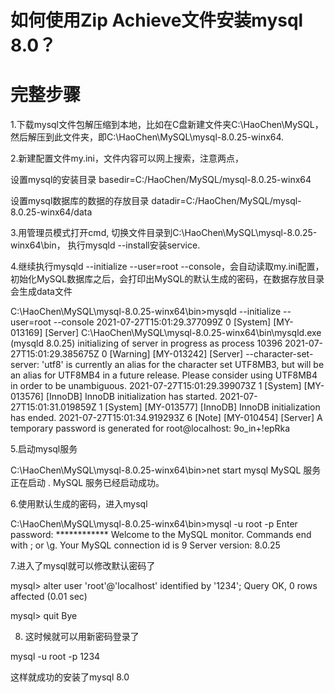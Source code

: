 # 如何使用Zip Achieve文件安装mysql 8.0？ 

# 完整步骤

1.下载mysql文件包解压缩到本地，比如在C盘新建文件夹C:\HaoChen\MySQL，然后解压到此文件夹，即C:\HaoChen\MySQL\mysql-8.0.25-winx64.

2.新建配置文件my.ini，文件内容可以网上搜索，注意两点，

设置mysql的安装目录
basedir=C:/HaoChen/MySQL/mysql-8.0.25-winx64

设置mysql数据库的数据的存放目录
datadir=C:/HaoChen/MySQL/mysql-8.0.25-winx64/data

3.用管理员模式打开cmd, 切换文件目录到C:\HaoChen\MySQL\mysql-8.0.25-winx64\bin， 执行mysqld --install安装service.

4.继续执行mysqld --initialize --user=root --console，会自动读取my.ini配置，初始化MySQL数据库之后，会打印出MySQL的默认生成的密码，在数据存放目录会生成data文件

C:\HaoChen\MySQL\mysql-8.0.25-winx64\bin>mysqld --initialize --user=root --console
2021-07-27T15:01:29.377099Z 0 [System] [MY-013169] [Server] C:\HaoChen\MySQL\mysql-8.0.25-winx64\bin\mysqld.exe (mysqld 8.0.25) initializing of server in progress as process 10396
2021-07-27T15:01:29.385675Z 0 [Warning] [MY-013242] [Server] --character-set-server: 'utf8' is currently an alias for the character set UTF8MB3, but will be an alias for UTF8MB4 in a future release. Please consider using UTF8MB4 in order to be unambiguous.
2021-07-27T15:01:29.399073Z 1 [System] [MY-013576] [InnoDB] InnoDB initialization has started.
2021-07-27T15:01:31.019859Z 1 [System] [MY-013577] [InnoDB] InnoDB initialization has ended.
2021-07-27T15:01:34.919293Z 6 [Note] [MY-010454] [Server] A temporary password is generated for root@localhost: 9o_in+!epRka

5.启动mysql服务

C:\HaoChen\MySQL\mysql-8.0.25-winx64\bin>net start mysql
MySQL 服务正在启动 .
MySQL 服务已经启动成功。

6.使用默认生成的密码，进入mysql

C:\HaoChen\MySQL\mysql-8.0.25-winx64\bin>mysql -u root -p
Enter password: ************
Welcome to the MySQL monitor.  Commands end with ; or \g.
Your MySQL connection id is 9
Server version: 8.0.25

7.进入了mysql就可以修改默认密码了

mysql> alter user 'root'@'localhost' identified by '1234';
Query OK, 0 rows affected (0.01 sec)

mysql> quit
Bye

8. 这时候就可以用新密码登录了

mysql -u root -p 1234


这样就成功的安装了mysql 8.0









